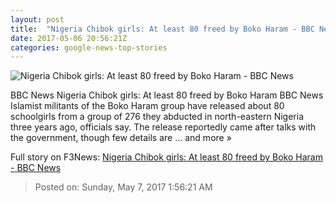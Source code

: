 ```yaml
---
layout: post
title:  "Nigeria Chibok girls: At least 80 freed by Boko Haram - BBC News"
date: 2017-05-06 20:56:21Z
categories: google-news-top-stories
---
```


![Nigeria Chibok girls: At least 80 freed by Boko Haram - BBC News](https://ichef.bbci.co.uk/news/1024/cpsprodpb/41F3/production/_95938861_nigeriangirls.jpg)

BBC News Nigeria Chibok girls: At least 80 freed by Boko Haram BBC News Islamist militants of the Boko Haram group have released about 80 schoolgirls from a group of 276 they abducted in north-eastern Nigeria three years ago, officials say. The release reportedly came after talks with the government, though few details are ... and more »


Full story on F3News: [Nigeria Chibok girls: At least 80 freed by Boko Haram - BBC News](http://www.f3nws.com/n/rcemJC)

> Posted on: Sunday, May 7, 2017 1:56:21 AM
